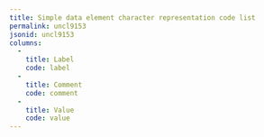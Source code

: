 ```yaml
---
title: Simple data element character representation code list
permalink: uncl9153
jsonid: uncl9153
columns:
  - 
    title: Label
    code: label
  - 
    title: Comment
    code: comment
  - 
    title: Value
    code: value
---
```

